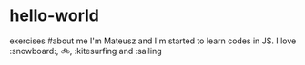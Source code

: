 # hello-world
exercises
#about me
I'm Mateusz and I'm started to learn codes in JS. 
I love :snowboard:, :bike:, :kitesurfing and :sailing
